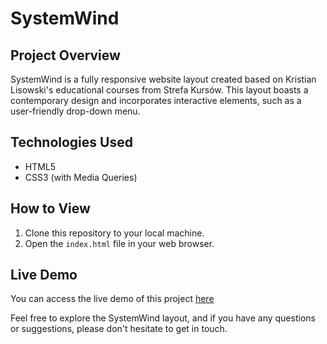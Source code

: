 # SystemWind

## Project Overview
SystemWind is a fully responsive website layout created based on Kristian Lisowski's educational courses from Strefa Kursów. This layout boasts a contemporary design and incorporates interactive elements, such as a user-friendly drop-down menu.

## Technologies Used
- HTML5
- CSS3 (with Media Queries)
  
## How to View
1. Clone this repository to your local machine.
2. Open the `index.html` file in your web browser.

## Live Demo
You can access the live demo of this project [here](https://anidev2.github.io/SystemWind/)

Feel free to explore the SystemWind layout, and if you have any questions or suggestions, please don't hesitate to get in touch.
